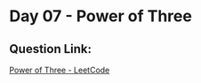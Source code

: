 # Day 07 - Power of Three
##  Question Link:
[Power of Three - LeetCode](https://leetcode.com/problems/power-of-three/)



